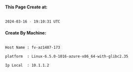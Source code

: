
   
#### This Page Create at:

```bash

2024-03-16 - 19:10:31 UTC

```

#### Create By Machine:

```bash

Host Name : fv-az1487-173

platform  : Linux-6.5.0-1016-azure-x86_64-with-glibc2.35

Ip Local  : 10.1.1.2

```

